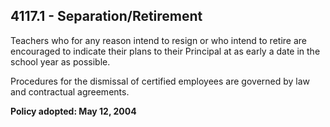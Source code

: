 ## 4117.1 - Separation/Retirement

Teachers who for any reason intend to resign or who intend to retire are encouraged to indicate their plans to their Principal at as early a date in the school year as possible.

Procedures for the dismissal of certified employees are governed by law and contractual agreements.

**Policy adopted:  May 12, 2004**

